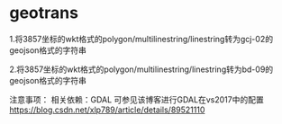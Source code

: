 # geotrans

 1.将3857坐标的wkt格式的polygon/multilinestring/linestring转为gcj-02的geojson格式的字符串
 
 2.将3857坐标的wkt格式的polygon/multilinestring/linestring转为bd-09的geojson格式的字符串
 
 注意事项：
 相关依赖：GDAL  可参见该博客进行GDAL在vs2017中的配置 https://blog.csdn.net/xlp789/article/details/89521110
